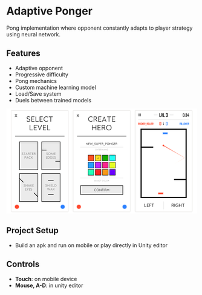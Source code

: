 # Adaptive Ponger
Pong implementation where opponent constantly adapts to player strategy using neural network.

## Features
- Adaptive opponent
- Progressive difficulty
- Pong mechanics
- Custom machine learning model
- Load/Save system
- Duels between trained models

![Gameplay Screens](images/Screens.png)

## Project Setup
- Build an apk and run on mobile or play directly in Unity editor

## Controls

- **Touch**: on mobile device
- **Mouse, A-D**: in unity editor

